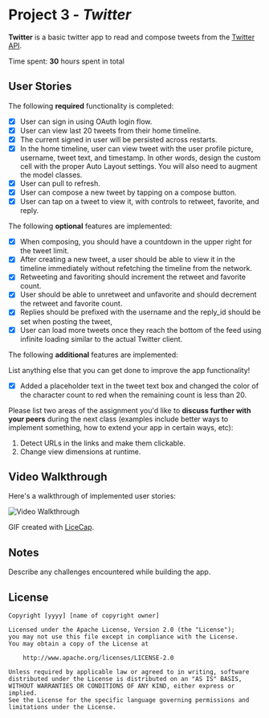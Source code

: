 # Project 3 - *Twitter*

**Twitter** is a basic twitter app to read and compose tweets from the [Twitter API](https://apps.twitter.com/).

Time spent: **30** hours spent in total

## User Stories

The following **required** functionality is completed:

- [x] User can sign in using OAuth login flow.
- [x] User can view last 20 tweets from their home timeline.
- [x] The current signed in user will be persisted across restarts.
- [x] In the home timeline, user can view tweet with the user profile picture, username, tweet text, and timestamp.  In other words, design the custom cell with the proper Auto Layout settings.  You will also need to augment the model classes.
- [x] User can pull to refresh.
- [x] User can compose a new tweet by tapping on a compose button.
- [x] User can tap on a tweet to view it, with controls to retweet, favorite, and reply.

The following **optional** features are implemented:

- [x] When composing, you should have a countdown in the upper right for the tweet limit.
- [x] After creating a new tweet, a user should be able to view it in the timeline immediately without refetching the timeline from the network.
- [x] Retweeting and favoriting should increment the retweet and favorite count.
- [x] User should be able to unretweet and unfavorite and should decrement the retweet and favorite count.
- [x] Replies should be prefixed with the username and the reply_id should be set when posting the tweet,
- [x] User can load more tweets once they reach the bottom of the feed using infinite loading similar to the actual Twitter client.

The following **additional** features are implemented:

List anything else that you can get done to improve the app functionality!
- [x] Added a placeholder text in the tweet text box and changed the color of the character count to red when the remaining count is less than 20.

Please list two areas of the assignment you'd like to **discuss further with your peers** during the next class (examples include better ways to implement something, how to extend your app in certain ways, etc):

1. Detect URLs in the links and make them clickable. 
2. Change view dimensions at runtime.

## Video Walkthrough

Here's a walkthrough of implemented user stories:

<img src='http://i.imgur.com/aYAKTme.gif' title='Video Walkthrough' width='' alt='Video Walkthrough' />

GIF created with [LiceCap](http://www.cockos.com/licecap/).

## Notes

Describe any challenges encountered while building the app.

## License

    Copyright [yyyy] [name of copyright owner]

    Licensed under the Apache License, Version 2.0 (the "License");
    you may not use this file except in compliance with the License.
    You may obtain a copy of the License at

        http://www.apache.org/licenses/LICENSE-2.0

    Unless required by applicable law or agreed to in writing, software
    distributed under the License is distributed on an "AS IS" BASIS,
    WITHOUT WARRANTIES OR CONDITIONS OF ANY KIND, either express or implied.
    See the License for the specific language governing permissions and
    limitations under the License.
